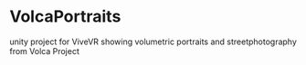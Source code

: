 # VolcaPortraits
unity project for ViveVR showing volumetric portraits and streetphotography from Volca Project
